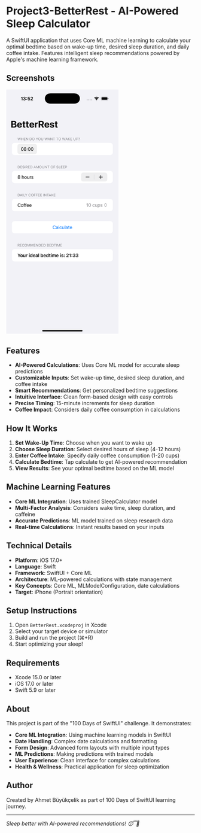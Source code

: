# Project3-BetterRest - AI-Powered Sleep Calculator

A SwiftUI application that uses Core ML machine learning to calculate your optimal bedtime based on wake-up time, desired sleep duration, and daily coffee intake. Features intelligent sleep recommendations powered by Apple's machine learning framework.

## Screenshots

<img src="./Screenshot.png" width="300" alt="Sleep Calculator">

## Features

- **AI-Powered Calculations**: Uses Core ML model for accurate sleep predictions
- **Customizable Inputs**: Set wake-up time, desired sleep duration, and coffee intake
- **Smart Recommendations**: Get personalized bedtime suggestions
- **Intuitive Interface**: Clean form-based design with easy controls
- **Precise Timing**: 15-minute increments for sleep duration
- **Coffee Impact**: Considers daily coffee consumption in calculations

## How It Works

1. **Set Wake-Up Time**: Choose when you want to wake up
2. **Choose Sleep Duration**: Select desired hours of sleep (4-12 hours)
3. **Enter Coffee Intake**: Specify daily coffee consumption (1-20 cups)
4. **Calculate Bedtime**: Tap calculate to get AI-powered recommendation
5. **View Results**: See your optimal bedtime based on the ML model

## Machine Learning Features

- **Core ML Integration**: Uses trained SleepCalculator model
- **Multi-Factor Analysis**: Considers wake time, sleep duration, and caffeine
- **Accurate Predictions**: ML model trained on sleep research data
- **Real-time Calculations**: Instant results based on your inputs

## Technical Details

- **Platform**: iOS 17.0+
- **Language**: Swift
- **Framework**: SwiftUI + Core ML
- **Architecture**: ML-powered calculations with state management
- **Key Concepts**: Core ML, MLModelConfiguration, date calculations
- **Target**: iPhone (Portrait orientation)

## Setup Instructions

1. Open `BetterRest.xcodeproj` in Xcode
2. Select your target device or simulator
3. Build and run the project (⌘+R)
4. Start optimizing your sleep!

## Requirements

- Xcode 15.0 or later
- iOS 17.0 or later
- Swift 5.9 or later

## About

This project is part of the "100 Days of SwiftUI" challenge. It demonstrates:

- **Core ML Integration**: Using machine learning models in SwiftUI
- **Date Handling**: Complex date calculations and formatting
- **Form Design**: Advanced form layouts with multiple input types
- **ML Predictions**: Making predictions with trained models
- **User Experience**: Clean interface for complex calculations
- **Health & Wellness**: Practical application for sleep optimization

## Author

Created by Ahmet Büyükçelik as part of 100 Days of SwiftUI learning journey.

---

*Sleep better with AI-powered recommendations! 😴🤖*
